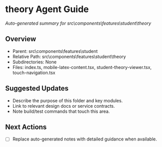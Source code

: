 ﻿# theory Agent Guide
*Auto-generated summary for src\components\features\student\theory*

## Overview
- Parent: src\components\features\student
- Relative Path: src\components\features\student\theory
- Subdirectories: None
- Files: index.ts, mobile-latex-content.tsx, student-theory-viewer.tsx, touch-navigation.tsx

## Suggested Updates
- Describe the purpose of this folder and key modules.
- Link to relevant design docs or service contracts.
- Note build/test commands that touch this area.

## Next Actions
- [ ] Replace auto-generated notes with detailed guidance when available.
